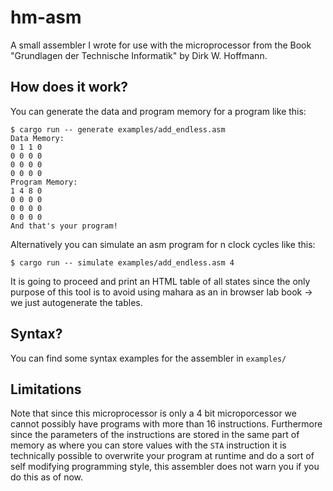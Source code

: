 # hm-asm
A small assembler I wrote for use with the microprocessor from the Book "Grundlagen der Technische Informatik" by Dirk
W. Hoffmann.

## How does it work?
You can generate the data and program memory for a program like this:
```
$ cargo run -- generate examples/add_endless.asm
Data Memory:
0 1 1 0
0 0 0 0
0 0 0 0
0 0 0 0
Program Memory:
1 4 8 0
0 0 0 0
0 0 0 0
0 0 0 0
And that's your program!

```
Alternatively you can simulate an asm program for n clock cycles like this:
```
$ cargo run -- simulate examples/add_endless.asm 4
```
It is going to proceed and print an HTML table of all states since the only purpose of this tool is to avoid using
mahara as an in browser lab book -> we just autogenerate the tables.

## Syntax?
You can find some syntax examples for the assembler in `examples/`

## Limitations
Note that since this microprocessor is only a 4 bit microporcessor we cannot possibly have programs with more than 16
instructions. Furthermore since the parameters of the instructions are stored in the same part of memory as where you
can store values with the `STA` instruction it is technically possible to overwrite your program at runtime and do a
sort of self modifying programming style, this assembler does not warn you if you do this as of now.
